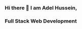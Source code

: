 ### Hi there 👋 I am Adel Hussein,
### Full Stack Web Development

<!--
**adelhussein97/adelhussein97** is a ✨ _special_ ✨ repository because its `README.md` (this file) appears on your GitHub profile.

Here are some ideas to get you started:

- 🔭 I’m currently working on Backend and Font Development and Microservices Architecture
- 👯 All of my Projects on : https://github.com/adelhussein97?tab=repositories
- 💬 Ask me about anything about .Net Core
- 📫 How to reach me: adelhussien1579@gmail.com / a.hussien@fcis.bsu.edu.eg
-->
